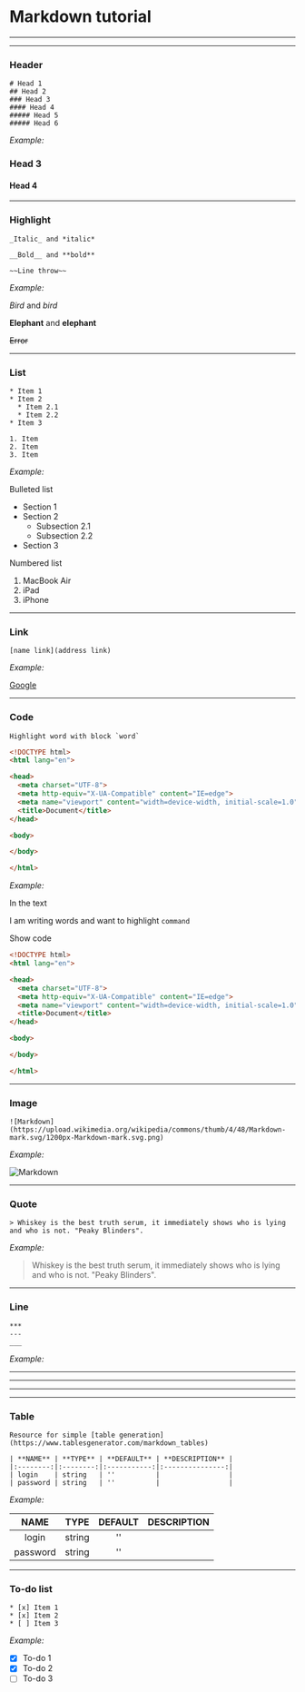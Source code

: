 # Markdown tutorial

---
---

### Header

```
# Head 1
## Head 2
### Head 3
#### Head 4
##### Head 5
##### Head 6
```
*Example:*

### Head 3
#### Head 4
---

### Highlight

```
_Italic_ and *italic*

__Bold__ and **bold**

~~Line throw~~
```

*Example:*

_Bird_ and *bird*

__Elephant__ and **elephant**

~~Error~~

---

### List

```
* Item 1
* Item 2
  * Item 2.1
  * Item 2.2
* Item 3

1. Item 
2. Item
3. Item
```
*Example:*

Bulleted list

* Section 1
* Section 2
  * Subsection 2.1
  * Subsection 2.2
* Section 3

Numbered list

1. MacBook Air 
2. iPad
3. iPhone

---

### Link

```
[name link](address link)
```
*Example:*

[Google](https://google.com)

---

### Code

```
Highlight word with block `word`
```

```html
<!DOCTYPE html>
<html lang="en">

<head>
  <meta charset="UTF-8">
  <meta http-equiv="X-UA-Compatible" content="IE=edge">
  <meta name="viewport" content="width=device-width, initial-scale=1.0">
  <title>Document</title>
</head>

<body>

</body>

</html>
```

*Example:*

In the text

I am writing words and want to highlight `command`

Show code

```html
<!DOCTYPE html>
<html lang="en">

<head>
  <meta charset="UTF-8">
  <meta http-equiv="X-UA-Compatible" content="IE=edge">
  <meta name="viewport" content="width=device-width, initial-scale=1.0">
  <title>Document</title>
</head>

<body>

</body>

</html>
```
---

### Image

```
![Markdown](https://upload.wikimedia.org/wikipedia/commons/thumb/4/48/Markdown-mark.svg/1200px-Markdown-mark.svg.png)
```

*Example:*

![Markdown](https://upload.wikimedia.org/wikipedia/commons/thumb/4/48/Markdown-mark.svg/1200px-Markdown-mark.svg.png)

---

### Quote

```
> Whiskey is the best truth serum, it immediately shows who is lying and who is not. "Peaky Blinders".
```
*Example:*

> Whiskey is the best truth serum, it immediately shows who is lying and who is not. "Peaky Blinders".

---

### Line

```
***
---
___

```

*Example:*

***
---
___

---

### Table

```
Resource for simple [table generation](https://www.tablesgenerator.com/markdown_tables)

| **NAME** | **TYPE** | **DEFAULT** | **DESCRIPTION** |
|:--------:|:--------:|:-----------:|:---------------:|
| login    | string   | ''          |                 |
| password | string   | ''          |                 |

```
*Example:*

| **NAME** | **TYPE** | **DEFAULT** | **DESCRIPTION** |
|:--------:|:--------:|:-----------:|:---------------:|
| login    | string   | ''          |                 |
| password | string   | ''          |                 |

---

### To-do list

```
* [x] Item 1
* [x] Item 2
* [ ] Item 3
```

*Example:*

* [x] To-do 1
* [x] To-do 2
* [ ] To-do 3